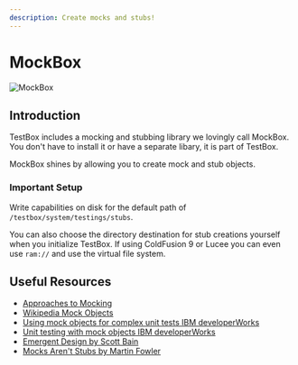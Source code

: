```yaml
---
description: Create mocks and stubs!
---
```


# MockBox

![MockBox](../../.gitbook/assets/MockBox\_300.png)

## Introduction

TestBox includes a mocking and stubbing library we lovingly call MockBox.  You don't have to install it or have a separate libary, it is part of TestBox.

MockBox shines by allowing you to create mock and stub objects.

### Important Setup

Write capabilities on disk for the default path of `/testbox/system/testings/stubs`.&#x20;

You can also choose the directory destination for stub creations yourself when you initialize TestBox. If using ColdFusion 9 or Lucee you can even use `ram://` and use the virtual file system.

## Useful Resources

* [Approaches to Mocking](http://www.onjava.com/pub/a/onjava/2004/02/11/mocks.html)
* [Wikipedia Mock Objects](http://en.wikipedia.org/wiki/Mock\_object)
* [Using mock objects for complex unit tests IBM developerWorks](http://www-128.ibm.com/developerworks/rational/library/oct06/pollice/index.html)
* [Unit testing with mock objects IBM developerWorks](http://www.ibm.com/developerworks/library/j-mocktest.html)
* [Emergent Design by Scott Bain](http://www.netobjectives.com/emergent-design-evolutionary-nature-professional-software-development)
* [Mocks Aren't Stubs by Martin Fowler](http://martinfowler.com/articles/mocksArentStubs.html)
